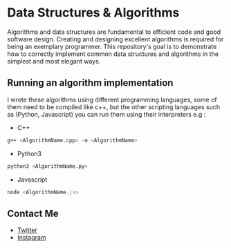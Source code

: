 # Data Structures & Algorithms

Algorithms and data structures are fundamental to efficient code and good software design. Creating and designing excellent algorithms is required for being an exemplary programmer. This repository's goal is to demonstrate how to correctly implement common data structures and algorithms in the simplest and most elegant ways.

## Running an algorithm implementation

I wrote these algorithms using different programming languages, some of them need to be compiled like c++, but the other scripting languages such as (Python, Javascript) you can run them using their interpreters e.g :

* C++ 

```bash
g++ <AlgorithmName.cpp> -o <AlgorithmName>
```
* Python3

```python
python3 <AlgorithmName.py>
```
* Javascript

```javascript
node <AlgorithmName.js>
```
## Contact Me

* [Twitter][_1]
* [Instagram][_2]

[_1]: https://twitter.com/amait0u
[_2]: https://www.instagram.com/amait0u
